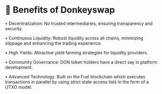 # 🎯 Benefits of Donkeyswap

• Decentralization: No trusted intermediaries, ensuring transparency and security.

• Continuous Liquidity: Robust liquidity across all chains, minimizing slippage and enhancing the trading experience.

• High Yields: Attractive yield farming strategies for liquidity providers.

• Community Governance: DON token holders have a direct say in platform development.

• Advanced Technology: Built on the Fuel blockchain which executes transactions in parallel by using strict state access lists in the form of a UTXO model.
